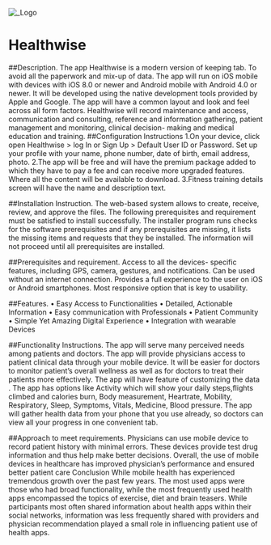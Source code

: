 ![_Logo](https://user-images.githubusercontent.com/83035803/115805701-7a399680-a3b3-11eb-865d-e33b1dfc9cb7.png)
# Healthwise
##Description.
The app Healthwise is a modern version of keeping tab. To avoid all the paperwork and mix-up of data. The app will run on iOS mobile with devices with iOS 8.0 or newer and Android mobile with Android 4.0 or newer. It will be developed using the native development tools provided by Apple and Google. The app will have a common layout and look and feel across all form factors. Healthwise will record maintenance and access, communication and consulting, reference and information gathering, patient management and monitoring, clinical decision- making and medical education and training. 
##Configuration Instructions
1.On your device, click open Healthwise > log In or Sign Up > Default User ID or Password. Set up your profile with your name, phone number, date of birth, email address, photo.
2.The app will be free and will have the premium package added to which they have to pay a fee and can receive more upgraded features. Where all the content will be available to download.
3.Fitness training details screen will have the name and description text.

##Installation Instruction.
The web-based system allows to create, receive, review, and approve the files. The following prerequisites and requirement must be satisfied to install successfully. The installer program runs checks for the software prerequisites and if any prerequisites are missing, it lists the missing items and requests that they be installed. The information will not proceed until all prerequisites are installed.

##Prerequisites and requirement.
Access to all the devices- specific features, including GPS, camera, gestures, and notifications.
Can be used without an internet connection.
Provides a full experience to the user on iOS or Android smartphones.
Most responsive option that is key to usability.

##Features. 
 • Easy Access to Functionalities
 • Detailed, Actionable Information
 • Easy communication with Professionals
 • Patient Community
 • Simple Yet Amazing Digital Experience
 • Integration with wearable Devices

##Functionality Instructions.
The app will serve many perceived needs among patients and doctors. The app will provide physicians access to patient clinical data through your mobile device. It will be easier for doctors to monitor patient’s overall wellness as well as for doctors to treat their patients more effectively. The app will have feature of customizing the data . The app has options like Activity which will show your daily steps,flights climbed and calories burn, Body measurement, Heartrate, Mobility, Respiratory, Sleep, Symptoms, Vitals, Medicine, Blood pressure. The app will gather health data from your phone that you use already, so doctors can view all your progress in one convenient tab.

##Approach to meet requirements. 
Physicians can use mobile device to record patient history with minimal errors. These devices provide test drug information and thus help make better decisions. Overall, the use of mobile devices in healthcare has improved physician’s performance and ensured better patient care Conclusion While mobile health has experienced tremendous growth over the past few years. The most used apps were those who had broad functionality, while the most frequently used health apps encompassed the topics of exercise, diet and brain teasers. While participants most often shared information about health apps within their social networks, information was less frequently shared with providers and physician recommendation played a small role in influencing patient use of health apps.
